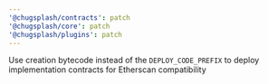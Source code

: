 ```yaml
---
'@chugsplash/contracts': patch
'@chugsplash/core': patch
'@chugsplash/plugins': patch
---
```


Use creation bytecode instead of the `DEPLOY_CODE_PREFIX` to deploy implementation contracts for Etherscan compatibility
